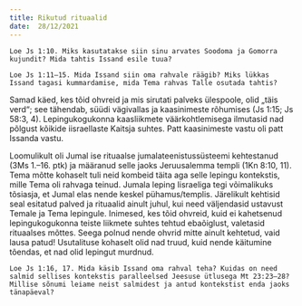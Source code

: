 ```yaml
---
title: Rikutud rituaalid 
date:  28/12/2021  
---
```


`Loe Js 1:10. Miks kasutatakse siin sinu arvates Soodoma ja Gomorra kujundit? Mida tahtis Issand esile tuua?`

`Loe Js 1:11–15. Mida Issand siin oma rahvale räägib? Miks lükkas Issand tagasi kummardamise, mida Tema rahvas Talle osutada tahtis?`

Samad käed, kes tõid ohvreid ja mis sirutati palveks ülespoole, olid „täis verd“; see tähendab, süüdi vägivallas ja kaasinimeste rõhumises (Js 1:15; Js 58:3, 4). Lepingukogukonna kaasliikmete väärkohtlemisega ilmutasid nad põlgust kõikide iisrael­laste Kaitsja suhtes. Patt kaasinimeste vastu oli patt Issanda vastu.

Loomulikult oli Jumal ise rituaalse jumalateenistussüsteemi kehtestanud (3Ms 1.–16. ptk) ja määranud selle jaoks Jeruusalemma templi (1Kn 8:10, 11). Tema mõtte kohaselt tuli neid kombeid täita aga selle lepingu kontekstis, mille Tema oli rahvaga teinud. Jumala leping Iisraeliga tegi võimalikuks tõsiasja, et Jumal elas nende keskel pühamus/templis. Järelikult kehtisid seal esitatud palved ja rituaalid ainult juhul, kui need väljendasid ustavust Temale ja Tema lepingule. Inimesed, kes tõid ohvreid, kuid ei kahetsenud lepingukogukonna teiste liikmete suhtes tehtud ebaõiglust, valetasid rituaalses mõttes. Seega polnud nende ohvrid mitte ainult kehtetud, vaid lausa patud! Usutalituse kohaselt olid nad truud, kuid nende käitumine tõendas, et nad olid lepingut murdnud.

`Loe Js 1:16, 17. Mida käsib Issand oma rahval teha? Kuidas on need salmid sellises kontekstis paralleelsed Jeesuse ütlusega Mt 23:23–28? Millise sõnumi leiame neist salmidest ja antud kontekstist enda jaoks tänapäeval?`